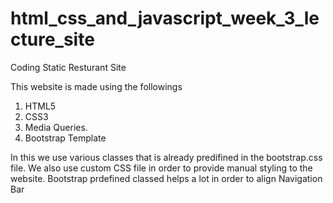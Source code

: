 # html_css_and_javascript_week_3_lecture_site

Coding Static Resturant Site

This website is made using the followings
1) HTML5
2) CSS3
3) Media Queries. 
4) Bootstrap Template

In this we use various classes that is already predifined in the bootstrap.css file.
We also use custom CSS file in order to provide manual styling to the website.
Bootstrap prdefined classed helps a lot in order to align Navigation Bar
